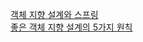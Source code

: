 [객체 지향 설계와 스프링](https://kihyunhong.tistory.com/143)  
[좋은 객체 지향 설계의 5가지 원칙](https://kihyunhong.tistory.com/144)
